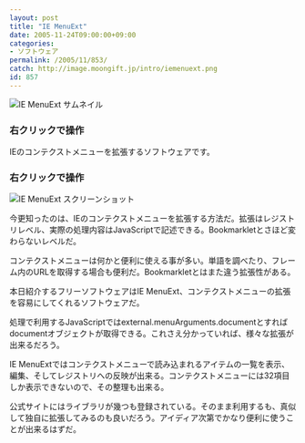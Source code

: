 ```yaml
---
layout: post
title: "IE MenuExt"
date: 2005-11-24T09:00:00+09:00
categories:
- ソフトウェア
permalink: /2005/11/853/
catch: http://image.moongift.jp/intro/iemenuext.png
id: 857
---
```

 ![IE MenuExt サムネイル](http://image.moongift.jp/intro/iemenuext.s.png "IE MenuExt サムネイル")
  

### 右クリックで操作
  
IEのコンテクストメニューを拡張するソフトウェアです。  
<!--more-->  

### 右クリックで操作
  

![IE MenuExt スクリーンショット](http://image.moongift.jp/intro/iemenuext.png "IE MenuExt スクリーンショット")

  

今更知ったのは、IEのコンテクストメニューを拡張する方法だ。拡張はレジストリレベル、実際の処理内容はJavaScriptで記述できる。Bookmarkletとさほど変わらないレベルだ。

  

コンテクストメニューは何かと便利に使える事が多い。単語を調べたり、フレーム内のURLを取得する場合も便利だ。Bookmarkletとはまた違う拡張性がある。

  

本日紹介するフリーソフトウェアはIE MenuExt、コンテクストメニューの拡張を容易にしてくれるソフトウェアだ。

  

処理で利用するJavaScriptではexternal.menuArguments.documentとすればdocumentオブジェクトが取得できる。これさえ分かっていれば、様々な拡張が出来るだろう。

  

IE MenuExtではコンテクストメニューで読み込まれるアイテムの一覧を表示、編集、そしてレジストリへの反映が出来る。コンテクストメニューには32項目しか表示できないので、その整理も出来る。

  

公式サイトにはライブラリが幾つも登録されている。そのまま利用するも、真似して独自に拡張してみるのも良いだろう。アイディア次第でかなり便利に使うことが出来るはずだ。

